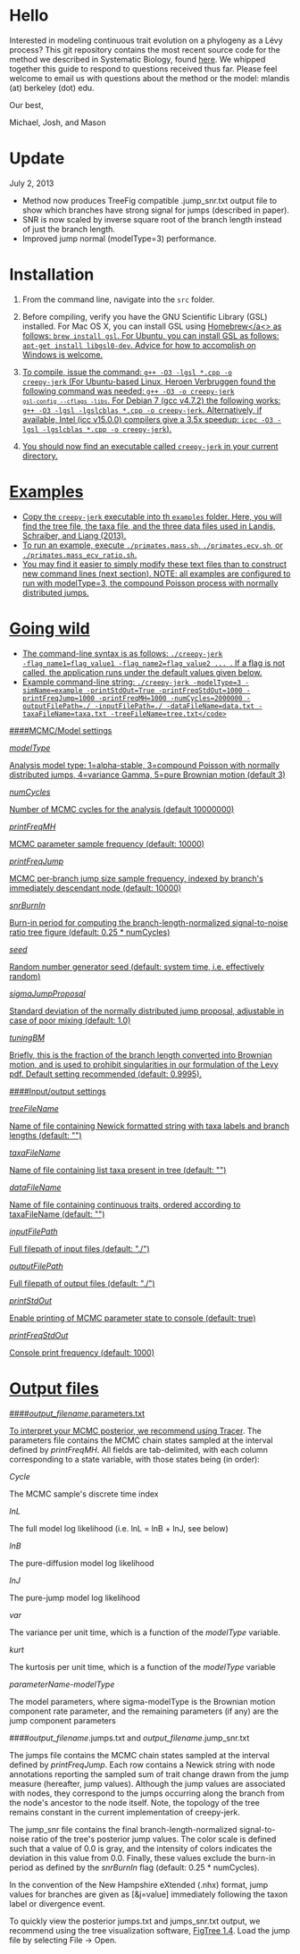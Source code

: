 # Hello
Interested in modeling continuous trait evolution on a phylogeny as a Lévy process? This git repository contains the most recent source code for the method we described in Systematic Biology, found <a href="http://sysbio.oxfordjournals.org/content/62/2/193.full">here</a>. We whipped together this guide to respond to questions received thus far. Please feel welcome to email us with questions about the method or the model: mlandis (at) berkeley (dot) edu.

Our best,

Michael, Josh, and Mason

# Update
July 2, 2013
* Method now produces TreeFig compatible .jump_snr.txt output file to show which branches have strong signal for jumps (described in paper).
* SNR is now scaled by inverse square root of the branch length instead of just the branch length.
* Improved jump normal (modelType=3) performance.


# Installation
1. From the command line, navigate into the <code>src</code> folder.
2. Before compiling, verify you have the GNU Scientific Library (GSL) installed. For Mac OS X, you can install GSL using <a href="http://mxcl.github.com/homebrew/">Homebrew</a<> as follows: <code>brew install gsl</code>. For Ubuntu, you can install GSL as follows: <code>apt-get install libgsl0-dev</code>. Advice for how to accomplish on Windows is welcome.
3. To compile, issue the command: <code>g++ -O3 -lgsl *.cpp -o creepy-jerk</code>
(For Ubuntu-based Linux, Heroen Verbruggen found the following command was needed: <code>g++ -O3 -o creepy-jerk `gsl-config --cflags -libs`</code>. For Debian 7 (gcc v4.7.2) the following works: ```g++ -O3 -lgsl -lgslcblas *.cpp -o creepy-jerk```. Alternatively, if available, Intel (icc v15.0.0) compilers give a 3.5x speedup: ```icpc -O3 -lgsl -lgslcblas *.cpp -o creepy-jerk```).

4. You should now find an executable called <code>creepy-jerk</code> in your current directory.

# Examples

- Copy the <code>creepy-jerk</code> executable into th <code>examples</code> folder. Here, you will find the tree file, the taxa file, and the three data files used in Landis, Schraiber, and Liang (2013).
- To run an example, execute <code>./primates.mass.sh</code>, <code>./primates.ecv.sh</code>, or <code>./primates.mass_ecv_ratio.sh</code>.
- You may find it easier to simply modify these text files than to construct new command lines (next section). NOTE: all examples are configured to run with modelType=3, the compound Poisson process with normally distributed jumps.

# Going wild
- The command-line syntax is as follows: <code>./creepy-jerk -flag_name1=flag_value1 -flag_name2=flag_value2 ... </code>. If a flag is not called, the application runs under the default values given below.
- Example command-line string: ```./creepy-jerk -modelType=3 -simName=example -printStdOut=True -printFreqStdOut=1000 -printFreqJump=1000 -printFreqMH=1000 -numCycles=2000000 -outputFilePath=./ -inputFilePath=./ -dataFileName=data.txt -taxaFileName=taxa.txt -treeFileName=tree.txt</code>```

####MCMC/Model settings

*modelType*

Analysis model type: 1=alpha-stable, 3=compound Poisson with normally distributed jumps, 4=variance Gamma, 5=pure Brownian motion (default 3)

*numCycles*

Number of MCMC cycles for the analysis (default 10000000)

*printFreqMH*

MCMC parameter sample frequency (default: 10000)

*printFreqJump*

MCMC per-branch jump size sample frequency, indexed by branch's immediately descendant node (default: 10000)

*snrBurnIn*

Burn-in period for computing the branch-length-normalized signal-to-noise ratio tree figure (default: 0.25 * numCycles)

*seed*

Random number generator seed (default: system time, i.e. effectively random)

*sigmaJumpProposal*

Standard deviation of the normally distributed jump proposal, adjustable in case of poor mixing (default: 1.0)

*tuningBM*

Briefly, this is the fraction of the branch length converted into Brownian motion, and is used to prohibit singularities in our formulation of the Levy pdf. Default setting recommended (default: 0.9995).

####Input/output settings

*treeFileName*

Name of file containing Newick formatted string with taxa labels and branch lengths (default: "")

*taxaFileName*

Name of file containing list taxa present in tree (default: "")

*dataFileName*

Name of file containing continuous traits, ordered according to taxaFileName (default: "")

*inputFilePath*

Full filepath of input files (default: "./")

*outputFilePath*

Full filepath of output files (default: "./")

*printStdOut*

Enable printing of MCMC parameter state to console (default: true)

*printFreqStdOut*

Console print frequency (default: 1000)

# Output files

####*output_filename*.parameters.txt

To interpret your MCMC posterior, we recommend using <a href="http://tree.bio.ed.ac.uk/software/tracer/">Tracer</a>. The parameters file contains the MCMC chain states sampled at the interval defined by *printFreqMH*. All fields are tab-delimited, with each column corresponding to a state variable, with those states being (in order):

*Cycle*

The MCMC sample's discrete time index

*lnL*

The full model log likelihood (i.e. lnL = lnB + lnJ, see below)

*lnB*

The pure-diffusion model log likelihood

*lnJ*

The pure-jump model log likelihood

*var*

The variance per unit time, which is a function of the *modelType* variable.

*kurt*

The kurtosis per unit time, which is a function of the *modelType* variable

*parameterName-modelType*

The model parameters, where sigma-modelType is the Brownian motion component rate parameter, and the remaining parameters (if any) are the jump component parameters



####*output_filename*.jumps.txt and *output_filename*.jump_snr.txt

The jumps file contains the MCMC chain states sampled at the interval defined by *printFreqJump*. Each row contains a Newick string with node annotations reporting the sampled sum of trait change drawn from the jump measure (hereafter, jump values). Although the jump values are associated with nodes, they correspond to the jumps occurring along the branch from the node's ancestor to the node itself. Note, the topology of the tree remains constant in the current implementation of creepy-jerk.

The jump_snr file contains the final branch-length-normalized signal-to-noise ratio of the tree's posterior jump values. The color scale is defined such that a value of 0.0 is gray, and the intensity of colors indicates the deviation in this value from 0.0. Finally, these values exclude the burn-in period as defined by the *snrBurnIn* flag (default: 0.25 * numCycles).

In the convention of the New Hampshire eXtended (.nhx) format, jump values for branches are given as [&j=value] immediately following the taxon label or divergence event.

To quickly view the posterior jumps.txt and jumps_snr.txt output, we recommend using the tree visualization software, <a href="http://tree.bio.ed.ac.uk/software/figtree/">FigTree 1.4</a>. Load the jump file by selecting File -> Open.

